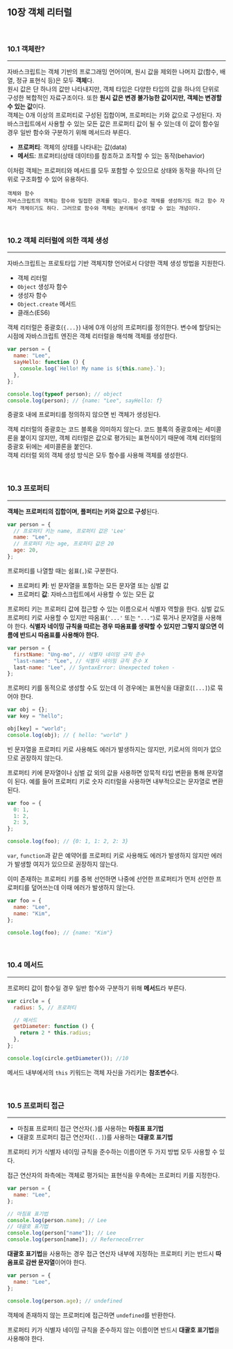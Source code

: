 ## 10장 객체 리터럴

<br>

### 10.1 객체란?

---

자바스크립트는 객체 기반의 프로그래밍 언어이며, 원시 값을 제외한 나머지 값(함수, 배열, 정규 표현식 등)은 모두 **객체**다.<br>
원시 값은 단 하나의 값만 나타내지만, 객체 타입은 다양한 타입의 값을 하나의 단위로 구성한 복합적인 자료구조이다. 또한 **원시 값은 변경 불가능한 값이지만, 객체는 변경할 수 있는 값**이다. <br>
객체는 0개 이상의 프로퍼티로 구성된 집합이며, 프로퍼티는 키와 값으로 구성된다. 자바스크립트에서 사용할 수 있는 모든 값은 프로퍼티 값이 될 수 있는데 이 값이 함수일 경우 일반 함수와 구분하기 위해 메서드라 부른다.

- **프로퍼티**: 객체의 상태를 나타내는 값(data)
- **메서드**: 프로퍼티(상태 데이터)를 참조하고 조작할 수 있는 동작(behavior)

이처럼 객체는 프로퍼티와 메서드를 모두 포함할 수 있으므로 상태와 동작을 하나의 단위로 구조화할 수 있어 유용하다.

```
객체와 함수
자바스크립트의 객체는 함수와 밀접한 관계를 맺는다. 함수로 객체를 생성하기도 하고 함수 자체가 객체이기도 하다. 그러므로 함수와 객체는 분리해서 생각할 수 없는 개념이다.
```

<br>

### 10.2 객체 리터럴에 의한 객체 생성

---

자바스크립트는 프로토타입 기반 객체지향 언어로서 다양한 객체 생성 방법을 지원한다.

- 객체 리터럴
- `Object` 생성자 함수
- 생성자 함수
- `Object.create` 메서드
- 클래스(ES6)

객체 리터럴은 중괄호(`{...}`) 내에 0개 이상의 프로퍼티를 정의한다. 변수에 할당되는 시점에 자바스크립트 엔진은 객체 리터럴을 해석해 객체를 생성한다.

```js
var person = {
  name: "Lee",
  sayHello: function () {
    console.log(`Hello! My name is ${this.name}.`);
  },
};

console.log(typeof person); // object
console.log(person); // {name: "Lee", sayHello: f}
```

중괄호 내에 프로퍼티를 정의하지 않으면 빈 객체가 생성된다.

객체 리터럴의 중괄호는 코드 블록을 의미하지 않는다. 코드 블록의 중괄호에는 세미콜론을 붙이지 않지만, 객체 리터럴은 값으로 평가되는 표현식이기 때문에 객체 리터럴의 중괄호 뒤에는 세미콜론을 붙인다.<br>
객체 리터럴 외의 객체 생성 방식은 모두 함수를 사용해 객체를 생성한다.

<br>

### 10.3 프로퍼티

---

**객체는 프로퍼티의 집합이며, 플퍼티는 키와 값으로 구성**된다.

```js
var person = {
  // 프로퍼티 키는 name, 프로퍼티 값은 'Lee'
  name: "Lee",
  // 프로퍼티 키는 age, 프로퍼티 값은 20
  age: 20,
};
```

프로퍼티를 나열할 때는 쉼표(`,`)로 구분한다.

- 프로퍼티 **키**: 빈 문자열을 포함하는 모든 문자열 또는 심벌 값
- 프로퍼티 **값**: 자바스크립트에서 사용할 수 있는 모든 값

프로퍼티 키는 프로퍼티 값에 접근할 수 있는 이름으로서 식별자 역할을 한다. 심벌 값도 프로퍼티 키로 사용할 수 있지만 따옴표(`'...'` 또는 `"..."`)로 묶거나 문자열을 사용해야 한다. **식별자 네이밍 규칙을 따르는 경우 따옴표를 생략할 수 있지만 그렇지 않으면 이름에 반드시 따옴표를 사용해야 한다.**

```js
var person = {
  firstName: "Ung-mo", // 식별자 네이밍 규칙 준수
  "last-name": "Lee", // 식별자 네이밍 규칙 준수 X
  last-name: "Lee", // SyntaxError: Unexpected token -
};
```

프로퍼티 키를 동적으로 생성할 수도 있는데 이 경우에는 표현식을 대괄호(`[...]`)로 묶어야 한다.

```js
var obj = {};
var key = "hello";

obj[key] = "world";
console.log(obj); // { hello: "world" }
```

빈 문자열을 프로퍼티 키로 사용해도 에러가 발생하지는 않지만, 키로서의 의미가 없으므로 권장하지 않는다.

프로퍼티 키에 문자열이나 심벌 값 외의 값을 사용하면 암묵적 타입 변환을 통해 문자열이 된다. 예를 들어 프로퍼티 키로 숫자 리터럴을 사용하면 내부적으로는 문자열로 변환된다.

```js
var foo = {
  0: 1,
  1: 2,
  2: 3,
};

console.log(foo); // {0: 1, 1: 2, 2: 3}
```

`var`, `function`과 같은 예약어를 프로퍼티 키로 사용해도 에러가 발생하지 않지만 에러가 발생할 여지가 있으므로 권장하지 않는다.

이미 존재하는 프로퍼티 키를 중복 선언하면 나중에 선언한 프로퍼티가 먼저 선언한 프로퍼티를 덮어쓰는데 이때 에러가 발생하지 않는다.

```js
var foo = {
  name: "Lee",
  name: "Kim",
};

console.log(foo); // {name: "Kim"}
```

<br>

### 10.4 메서드

---

프로퍼티 값이 함수일 경우 일반 함수와 구분하기 위해 **메서드**라 부른다.

```js
var circle = {
  radius: 5, // 프로퍼티

  // 메서드
  getDiameter: function () {
    return 2 * this.radius;
  },
};

console.log(circle.getDiameter()); //10
```

메서드 내부에서의 `this` 키워드는 객체 자신을 가리키는 **참조변수**다.

<br>

### 10.5 프로퍼티 접근

---

- 마침표 프로퍼티 접근 연산자(`.`)를 사용하는 **마침표 표기법**
- 대괄호 프로퍼티 접근 연산자(`[..]`)를 사용하는 **대괄호 표기법**

프로퍼티 키가 식별자 네이밍 규칙을 준수하는 이름이면 두 가지 방법 모두 사용할 수 있다.

접근 연산자의 좌측에는 객체로 평가되는 표현식을 우측에는 프로퍼티 키를 지정한다.

```js
var person = {
  name: "Lee",
};

// 마침표 표기법
console.log(person.name); // Lee
// 대괄호 표기법
console.log(person["name"]); // Lee
console.log(person[name]); // ReferneceErrer
```

**대괄호 표기법**을 사용하는 경우 접근 연산자 내부에 지정하는 프로퍼티 키는 반드시 **따옴표로 감싼 문자열**이어야 한다.

```js
var person = {
  name: "Lee",
};

console.log(person.age); // undefined
```

객체에 존재하지 않는 프로퍼티에 접근하면 `undefined`를 반환한다.

프로퍼티 키가 식별자 네이밍 규칙을 준수하지 않는 이름이면 반드시 **대괄호 표기법**을 사용해야 한다.
